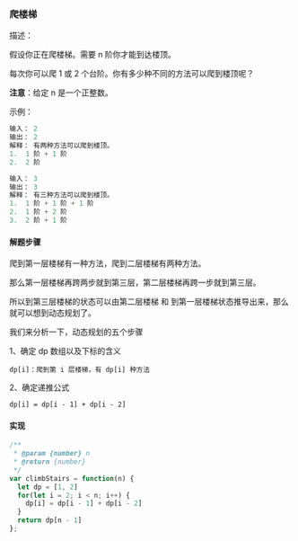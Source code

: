 ### 爬楼梯

描述：

假设你正在爬楼梯。需要 n 阶你才能到达楼顶。

每次你可以爬 1 或 2 个台阶。你有多少种不同的方法可以爬到楼顶呢？

**注意**：给定 n 是一个正整数。

示例：

```js
输入： 2
输出： 2
解释： 有两种方法可以爬到楼顶。
1.  1 阶 + 1 阶
2.  2 阶
```

```js
输入： 3
输出： 3
解释： 有三种方法可以爬到楼顶。
1.  1 阶 + 1 阶 + 1 阶
2.  1 阶 + 2 阶
3.  2 阶 + 1 阶
```

#### 解题步骤

爬到第一层楼梯有一种方法，爬到二层楼梯有两种方法。

那么第一层楼梯再跨两步就到第三层，第二层楼梯再跨一步就到第三层。

所以到第三层楼梯的状态可以由第二层楼梯 和 到第一层楼梯状态推导出来，那么就可以想到动态规划了。

我们来分析一下，动态规划的五个步骤

1、确定 dp 数组以及下标的含义

    dp[i]：爬到第 i 层楼梯，有 dp[i] 种方法

2、确定递推公式

    dp[i] = dp[i - 1] + dp[i - 2] 

#### 实现

```js
/**
 * @param {number} n
 * @return {number}
 */
var climbStairs = function(n) {
  let dp = [1, 2]
  for(let i = 2; i < n; i++) {
    dp[i] = dp[i - 1] + dp[i - 2]
  }
  return dp[n - 1]
};
```
